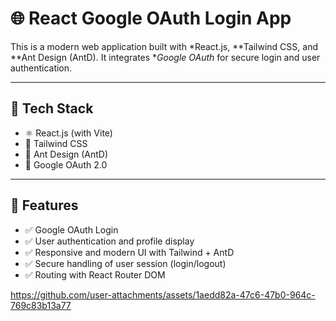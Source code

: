 # 🌐 React Google OAuth Login App

This is a modern web application built with *React.js, **Tailwind CSS, and **Ant Design (AntD). It integrates **Google OAuth* for secure login and user authentication.

---

## 🔧 Tech Stack

- ⚛ React.js (with Vite)
- 🎨 Tailwind CSS
- 🧩 Ant Design (AntD)
- 🔐 Google OAuth 2.0

---

## 📸 Features

- ✅ Google OAuth Login
- ✅ User authentication and profile display
- ✅ Responsive and modern UI with Tailwind + AntD
- ✅ Secure handling of user session (login/logout)
- ✅ Routing with React Router DOM









https://github.com/user-attachments/assets/1aedd82a-47c6-47b0-964c-769c83b13a77








